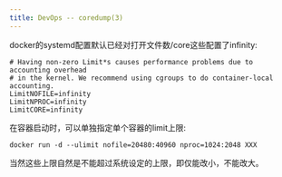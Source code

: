 ```yaml
---
title: DevOps -- coredump(3)
---
```



docker的systemd配置默认已经对打开文件数/core这些配置了infinity:
```
# Having non-zero Limit*s causes performance problems due to accounting overhead
# in the kernel. We recommend using cgroups to do container-local accounting.
LimitNOFILE=infinity
LimitNPROC=infinity
LimitCORE=infinity
```

在容器启动时，可以单独指定单个容器的limit上限:
```
docker run -d --ulimit nofile=20480:40960 nproc=1024:2048 XXX
```

当然这些上限自然是不能超过系统设定的上限，即仅能改小，不能改大。
